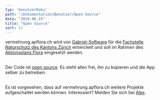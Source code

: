 ```yaml
---
typ: 'benutzerDoku'
path: "/Dokumentation/Benutzer/Open-Source"
date: "2019-06-15"
title: "Open Source"
sort: 11
---
```


vermehrung.apflora.ch wird von [Gabriel-Software](//gabriel-software.ch) für die [Fachstelle Naturschutz des Kantons Zürich](//naturschutz.zh.ch) entwickelt und soll im Rahmen des [Aktionsplans Flora](//aln.zh.ch/internet/baudirektion/aln/de/naturschutz/artenfoerderung/ap_fl.html) eingesetzt werden.<br/><br/>

Der Code ist [open source](//github.com/barbalex/vermehrung/blob/master/LICENSE). Es steht allen frei, ihn zu kopieren und die App selber zu betreiben.<br/><br/>

Es ist vorgesehen, dass auf vermehrung.apflora.ch weitere Projekte aufgeschaltet werden können. Interessiert? Melden Sie sich bei [Alex](mailto:alex@gabriel-software.ch).